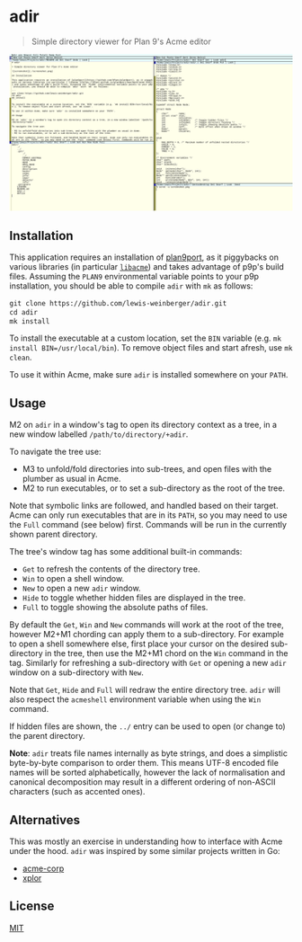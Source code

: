 # adir

> Simple directory viewer for Plan 9's Acme editor

![screenshot](./screenshot.png)

## Installation

This application requires an installation of [plan9port](https://github.com/9fans/plan9port), as it piggybacks on various libraries (in particular [`libacme`](https://9fans.github.io/plan9port/man/man3/acme.html)) and takes advantage of p9p's build files. Assuming the `PLAN9` environmental variable points to your p9p installation, you should be able to compile `adir` with `mk` as follows:

```
git clone https://github.com/lewis-weinberger/adir.git
cd adir
mk install
```

To install the executable at a custom location, set the `BIN` variable (e.g. `mk install BIN=/usr/local/bin`). To remove object files and start afresh, use `mk clean`. 

To use it within Acme, make sure `adir` is installed somewhere on your `PATH`.

## Usage

M2 on `adir` in a window's tag to open its directory context as a tree, in a new window labelled `/path/to/directory/+adir`.

To navigate the tree use:

- M3 to unfold/fold directories into sub-trees, and open files with the plumber as usual in Acme. 
- M2 to run executables, or to set a sub-directory as the root of the tree.

Note that symbolic links are followed, and handled based on their target. Acme can only run executables that are in its `PATH`, so you may need to use the `Full` command (see below) first. Commands will be run in the currently shown parent directory.

The tree's window tag has some additional built-in commands:

- `Get` to refresh the contents of the directory tree.
- `Win` to open a shell window.
- `New` to open a new `adir` window.
- `Hide` to toggle whether hidden files are displayed in the tree.
- `Full` to toggle showing the absolute paths of files.

By default the `Get`, `Win` and `New` commands will work at the root of the tree, however M2+M1 chording can apply them to a sub-directory. For example to open a shell somewhere else, first place your cursor on the desired sub-directory in the tree, then use the M2+M1 chord on the `Win` command in the tag. Similarly for refreshing a sub-directory with `Get` or opening a new `adir` window on a sub-directory with `New`.

Note that `Get`, `Hide` and `Full` will redraw the entire directory tree. `adir` will also respect the `acmeshell` environment variable when using the `Win` command.

If hidden files are shown, the `../` entry can be used to open (or change to) the parent directory.

**Note**: `adir` treats file names internally as byte strings, and does a simplistic byte-by-byte comparison to order them. This means UTF-8 encoded file names will be sorted alphabetically, however the lack of normalisation and canonical decomposition may result in a different ordering of non-ASCII characters (such as accented ones).

## Alternatives

This was mostly an exercise in understanding how to interface with Acme under the hood. `adir` was inspired by some similar projects written in Go:

- [acme-corp](https://github.com/sminez/acme-corp)
- [xplor](https://bitbucket.org/mpl/xplor)

## License

[MIT](./LICENSE)